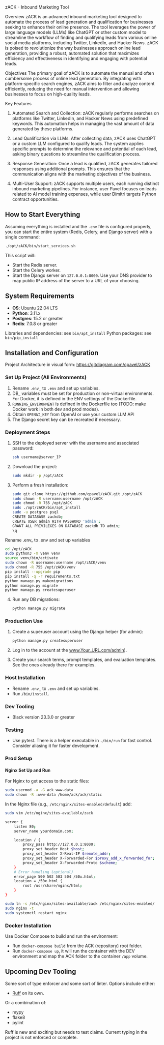 zACK - Inbound Marketing Tool

Overview
zACK is an advanced inbound marketing tool designed to automate the process of lead generation and qualification for businesses seeking to enhance their online presence. The tool leverages the power of large language models (LLMs) like ChatGPT or other custom model to streamline the workflow of finding and qualifying leads from various online social media platforms, including Twitter, LinkedIn, and Hacker News. zACK is poised to revolutionize the way businesses approach online lead generation, providing a robust, automated solution that maximizes efficiency and effectiveness in identifying and engaging with potential leads.

Objectives
The primary goal of zACK is to automate the manual and often cumbersome process of online lead generation. By integrating with platform-specific search engines, zACK aims to filter and analyze content efficiently, reducing the need for manual intervention and allowing businesses to focus on high-quality leads.

Key Features
1. Automated Search and Collection: zACK regularly performs searches on platforms like Twitter, LinkedIn, and Hacker News using predefined keywords. This automation helps in managing the vast amount of data generated by these platforms.

2. Lead Qualification via LLMs: After collecting data, zACK uses ChatGPT or a custom LLM configured to qualify leads. The system applies specific prompts to determine the relevance and potential of each lead, asking binary questions to streamline the qualification process.

3. Response Generation: Once a lead is qualified, zACK generates tailored responses using additional prompts. This ensures that the communication aligns with the marketing objectives of the business.

4. Multi-User Support: zACK supports multiple users, each running distinct inbound marketing pipelines. For instance, user Pavel focuses on leads related to AI model training expenses, while user Dimitri targets Python contract opportunities.


## How to Start Everything

Assuming everything is installed and the `.env` file is configured properly, you can start the entire system (Redis, Celery, and Django server) with a single command:

```bash
./opt/zACK/bin/start_services.sh
```

This script will:
- Start the Redis server.
- Start the Celery worker.
- Start the Django server on `127.0.0.1:8000`. Use your DNS provider to map public IP address of the server to a URL of your choosing.

## System Requirements

- **OS**: Ubuntu 22.04 LTS
- **Python**: 3.11.x
- **Postgres**: 15.2 or greater
- **Redis**: 7.0.8 or greater

Libraries and dependencies: see `bin/apt_install`
Python packages: see `bin/pip_install`

## Installation and Configuration
Project Architecture in visual form: https://gitdiagram.com/cpavel/zACK

### Set Up Project (All Environments)

1. Rename `.env_` to `.env` and set up variables.
2. DB_ variables must be set for production or non-virtual environments. For Docker, it is defined in the ENV settings of the Dockerfile.
3. `RUNNING_ENVIRONMENT` is defined in the Dockerfile too (TODO: make Docker work in both dev and prod modes).
4. Obtain `OPENAI_KEY` from OpenAI or use your custom LLM API
5. The Django secret key can be recreated if necessary.

### Deployment Steps

1. SSH to the deployed server with the username and associated password:

   ```bash
   ssh username@server_IP
   ```

2. Download the project:

   ```bash
   sudo mkdir -p /opt/zACK
   ```

3. Perform a fresh installation:

   ```bash
   sudo git clone https://github.com/cpavel/zACK.git /opt/zACK
   sudo chown -R username:username /opt/zACK
   sudo chmod -R 755 /opt/zACK
   sudo ./opt/zACK/bin/apt_install
   sudo -u postgres psql
   CREATE DATABASE zackdb;
   CREATE USER admin WITH PASSWORD 'admin';
   GRANT ALL PRIVILEGES ON DATABASE zackdb TO admin;
   \q
   ```

Rename .env_ to .env and set up variables

   ```bash
   cd /opt/zACK
   sudo python3 -m venv venv
   source venv/bin/activate
   sudo chown -R username:username /opt/zACK/venv
   sudo chmod -R 755 /opt/zACK/venv
   pip install --upgrade pip
   pip install -q -r requirements.txt
   python manage.py makemigrations
   python manage.py migrate
   python manage.py createsuperuser
   ```

4. Run any DB migrations:

   ```bash
   python manage.py migrate
   ```

### Production Use

1. Create a superuser account using the Django helper (for admin):

   ```bash
   python manage.py createsuperuser
   ```

2. Log in to the account at the www.Your_URL.com/admin).
3. Create your search terms, prompt templates, and evaluation templates. See the ones already there for examples.

### Host Installation

- Rename `.env_` to `.env` and set up variables.
- Run `/bin/install`.

### Dev Tooling

- Black version 23.3.0 or greater

### Testing

- Use pytest. There is a helper executable in `./bin/run` for fast control. Consider aliasing it for faster development.

### Prod Setup

#### Nginx Set Up and Run

For Nginx to get access to the static files:

```bash
sudo usermod -a -G ack www-data
sudo chown -R :www-data /home/ack/ack/static
```

In the Nginx file (e.g., `/etc/nginx/sites-enabled/default`) add:

```bash
sudo vim /etc/nginx/sites-available/zack

server {
    listen 80;
    server_name yourdomain.com;

    location / {
        proxy_pass http://127.0.0.1:8000;
        proxy_set_header Host $host;
        proxy_set_header X-Real-IP $remote_addr;
        proxy_set_header X-Forwarded-For $proxy_add_x_forwarded_for;
        proxy_set_header X-Forwarded-Proto $scheme;
    }
    # Error handling (optional)
    error_page 500 502 503 504 /50x.html;
    location = /50x.html {
        root /usr/share/nginx/html;
    }
}

sudo ln -s /etc/nginx/sites-available/zack /etc/nginx/sites-enabled/
sudo nginx -t
sudo systemctl restart nginx
```

### Docker Installation

Use Docker Compose to build and run the environment:

- Run `docker-compose build` from the ACK (repository) root folder.
- Run `docker-compose up`, it will run the container with the DEV environment and map the ACK folder to the container `/app` volume.

## Upcoming Dev Tooling

Some sort of type enforcer and some sort of linter. Options include either:

- [Ruff](https://github.com/charliermarsh/ruff) on its own.

Or a combination of:

- mypy
- flake8
- pylint

Ruff is new and exciting but needs to test claims. Current typing in the project is not enforced or complete.
